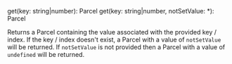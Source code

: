 <Function name="get">
get(key: string|number): Parcel
get(key: string|number, notSetValue: *): Parcel
</Function>

Returns a Parcel containing the value associated with the provided key / index.
If the key / index doesn't exist, a Parcel with a value of `notSetValue` will be returned. If `notSetValue` is not provided then a Parcel with a value of 
 `undefined` will be returned.
 
```js

```

